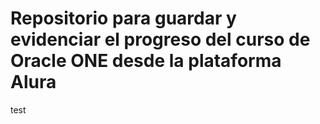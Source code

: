 <h1>Repositorio para guardar y evidenciar el progreso del curso de Oracle ONE desde la plataforma Alura</h1>

test